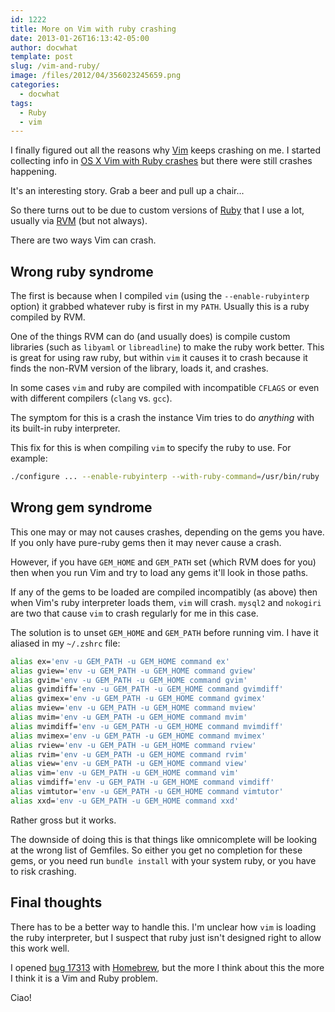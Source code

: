 ```yaml
---
id: 1222
title: More on Vim with ruby crashing
date: 2013-01-26T16:13:42-05:00
author: docwhat
template: post
slug: /vim-and-ruby/
image: /files/2012/04/356023245659.png
categories:
  - docwhat
tags:
  - Ruby
  - vim
---
```


I finally figured out all the reasons why [Vim](http://www.vim.org/)
keeps crashing on me. I started collecting info in
[OS X Vim with Ruby crashes](/os-x-vim-with-ruby-crashes/) but there
were still crashes happening.

It's an interesting story. Grab a beer and pull up a chair...

So there turns out to be due to custom versions of
[Ruby](http://www.ruby-lang.org/) that I use a lot, usually via
[RVM](https://rvm.io/) (but not always).

There are two ways Vim can crash.

## Wrong ruby syndrome

The first is because when I compiled `vim` (using the
`--enable-rubyinterp` option) it grabbed whatever ruby is first in
my `PATH`. Usually this is a ruby compiled by RVM.

One of the things RVM can do (and usually does) is compile custom
libraries (such as `libyaml` or `libreadline`) to make the ruby work
better. This is great for using raw ruby, but within `vim` it causes
it to crash because it finds the non-RVM version of the library,
loads it, and crashes.

In some cases `vim` and ruby are compiled with incompatible `CFLAGS`
or even with different compilers (`clang` vs. `gcc`).

The symptom for this is a crash the instance Vim tries to do
_anything_ with its built-in ruby interpreter.

This fix for this is when compiling `vim` to specify the ruby to
use. For example:

```bash
./configure ... --enable-rubyinterp --with-ruby-command=/usr/bin/ruby
```

## Wrong gem syndrome

This one may or may not causes crashes, depending on the gems you
have. If you only have pure-ruby gems then it may never cause a
crash.

However, if you have `GEM_HOME` and `GEM_PATH` set (which RVM does
for you) then when you run Vim and try to load any gems it'll look
in those paths.

If any of the gems to be loaded are compiled incompatibly (as above)
then when Vim's ruby interpreter loads them, `vim` will crash.
`mysql2` and `nokogiri` are two that cause `vim` to crash regularly
for me in this case.

The solution is to unset `GEM_HOME` and `GEM_PATH` before running
vim. I have it aliased in my `~/.zshrc` file:

```bash
alias ex='env -u GEM_PATH -u GEM_HOME command ex'
alias gview='env -u GEM_PATH -u GEM_HOME command gview'
alias gvim='env -u GEM_PATH -u GEM_HOME command gvim'
alias gvimdiff='env -u GEM_PATH -u GEM_HOME command gvimdiff'
alias gvimex='env -u GEM_PATH -u GEM_HOME command gvimex'
alias mview='env -u GEM_PATH -u GEM_HOME command mview'
alias mvim='env -u GEM_PATH -u GEM_HOME command mvim'
alias mvimdiff='env -u GEM_PATH -u GEM_HOME command mvimdiff'
alias mvimex='env -u GEM_PATH -u GEM_HOME command mvimex'
alias rview='env -u GEM_PATH -u GEM_HOME command rview'
alias rvim='env -u GEM_PATH -u GEM_HOME command rvim'
alias view='env -u GEM_PATH -u GEM_HOME command view'
alias vim='env -u GEM_PATH -u GEM_HOME command vim'
alias vimdiff='env -u GEM_PATH -u GEM_HOME command vimdiff'
alias vimtutor='env -u GEM_PATH -u GEM_HOME command vimtutor'
alias xxd='env -u GEM_PATH -u GEM_HOME command xxd'
```

Rather gross but it works.

The downside of doing this is that things like omnicomplete will be
looking at the wrong list of Gemfiles. So either you get no
completion for these gems, or you need run `bundle install` with
your system ruby, or you have to risk crashing.

## Final thoughts

There has to be a better way to handle this. I'm unclear how `vim`
is loading the ruby interpreter, but I suspect that ruby just isn't
designed right to allow this work well.

I opened [bug 17313](https://github.com/mxcl/homebrew/issues/17313)
with [Homebrew](http://brew.sh/), but the more I think about this
the more I think it is a Vim and Ruby problem.

Ciao!
